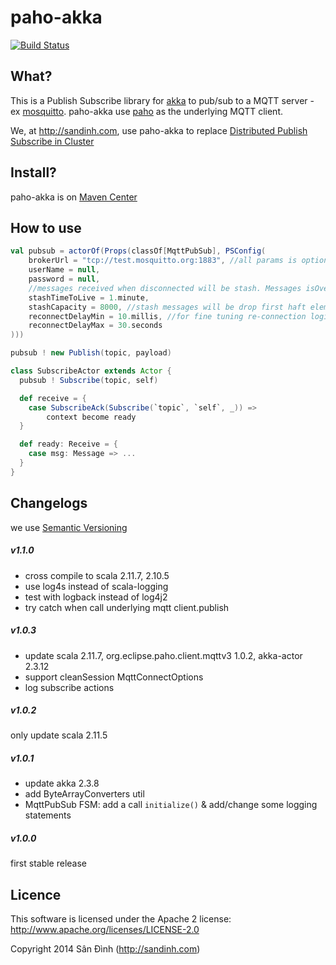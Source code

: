paho-akka
=========
[![Build Status](https://travis-ci.org/giabao/paho-akka.svg)](https://travis-ci.org/giabao/paho-akka)

## What?
This is a Publish Subscribe library for [akka](http://akka.io/) to pub/sub to a MQTT server - ex [mosquitto](http://mosquitto.org/).
paho-akka use [paho](https://eclipse.org/paho/) as the underlying MQTT client.

We, at http://sandinh.com, use paho-akka to replace [Distributed Publish Subscribe in Cluster](http://doc.akka.io/docs/akka/2.3.8/contrib/distributed-pub-sub.html)

## Install?
paho-akka is on [Maven Center](http://search.maven.org/#search%7Cga%7C1%7Cg%3A%22com.sandinh%22%20paho-akka)

## How to use

```scala
val pubsub = actorOf(Props(classOf[MqttPubSub], PSConfig(
    brokerUrl = "tcp://test.mosquitto.org:1883", //all params is optional except brokerUrl
    userName = null,
    password = null,
    //messages received when disconnected will be stash. Messages isOverdue after stashTimeToLive will be discard
    stashTimeToLive = 1.minute,
    stashCapacity = 8000, //stash messages will be drop first haft elems when reach this size
    reconnectDelayMin = 10.millis, //for fine tuning re-connection logic
    reconnectDelayMax = 30.seconds
)))

pubsub ! new Publish(topic, payload)

class SubscribeActor extends Actor {
  pubsub ! Subscribe(topic, self)

  def receive = {
    case SubscribeAck(Subscribe(`topic`, `self`, _)) =>
        context become ready
  }

  def ready: Receive = {
    case msg: Message => ...
  }
}
```

## Changelogs
we use [Semantic Versioning](http://semver.org/)

##### v1.1.0
+ cross compile to scala 2.11.7, 2.10.5
+ use log4s instead of scala-logging
+ test with logback instead of log4j2
+ try catch when call underlying mqtt client.publish

##### v1.0.3
+ update scala 2.11.7, org.eclipse.paho.client.mqttv3 1.0.2, akka-actor 2.3.12
+ support cleanSession MqttConnectOptions
+ log subscribe actions

##### v1.0.2
only update scala 2.11.5

##### v1.0.1
+ update akka 2.3.8
+ add ByteArrayConverters util
+ MqttPubSub FSM: add a call `initialize()` & add/change some logging statements

##### v1.0.0
first stable release

## Licence
This software is licensed under the Apache 2 license:
http://www.apache.org/licenses/LICENSE-2.0

Copyright 2014 Sân Đình (http://sandinh.com)
